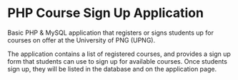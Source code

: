 # PHP Course Sign Up Application

Basic PHP & MySQL application that registers or signs students up for courses on offer at the University of PNG (UPNG).

The application contains a list of registered courses, and provides a sign up form that students can use to sign up for available courses. Once students sign up, they will be listed in the database and on the application page.
